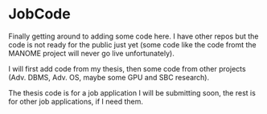 JobCode
=======

Finally getting around to adding some code here. I have other repos but the code is not ready for the public just yet (some code like the code fromt the MANOME project will never go live unfortunately). 

I will first add code from my thesis, then some code from other projects (Adv. DBMS, Adv. OS, maybe some GPU and SBC research).

The thesis code is for a job application I will be submitting soon, the rest is for other job applications, if I need them. 
